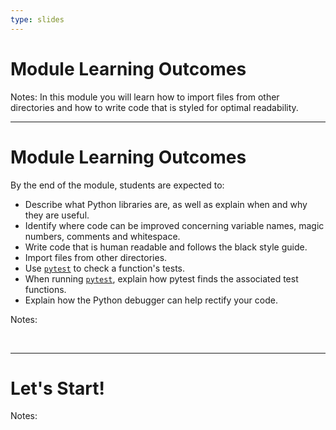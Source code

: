 ```yaml
---
type: slides
---
```


# Module Learning Outcomes

Notes: In this module you will learn how to import files from other directories and how to write code that is styled for optimal readability.

---

# Module Learning Outcomes

By the end of the module, students are expected to:

- Describe what Python libraries are, as well as explain when and why they are useful.
- Identify where code can be improved concerning variable names, magic numbers, comments and whitespace.
- Write code that is human readable and follows the black style guide.
- Import files from other directories.
- Use [`pytest`](https://docs.pytest.org/en/stable/) to check a function's tests.
- When running [`pytest`](https://docs.pytest.org/en/stable/), explain how pytest finds the associated test functions.
- Explain how the Python debugger can help rectify your code.


Notes: 

<br>

---

# Let's Start!

Notes: 

<br>
